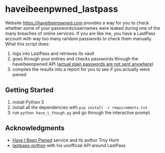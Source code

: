 # haveibeenpwned_lastpass

Website https://haveibeenpwned.com provides a way for you to check whether some of your passwords/usernames were leaked during one of the many breaches of online services.
If you are like me, you have a LastPass account with way too many random passwords to check them manually. 
What this script does:

1. logs into LastPass and retrieves its vault
2. goes through your entries and checks passwords through the haveibeenpwned API ([actual plain passwords are not sent anywhere](https://www.troyhunt.com/ive-just-launched-pwned-passwords-version-2#cloudflareprivacyandkanonymity))
3. compiles the results into a report for you to see if you actually were pwned

## Getting Started

1. install Python 3
2. install all the dependencies with `pip install -r requirements.txt`
3. run `python have_i_though.py` and go through the interactive prompt

## Acknowledgments

* [Have I Been Pwned](https://haveibeenpwned.com) service and its author Troy Hunt
* [lastpass-python](https://github.com/konomae/lastpass-python) with his unofficial API around LastPass
